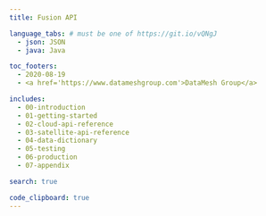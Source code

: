 ```yaml
---
title: Fusion API

language_tabs: # must be one of https://git.io/vQNgJ
  - json: JSON
  - java: Java

toc_footers:
  - 2020-08-19
  - <a href='https://www.datameshgroup.com'>DataMesh Group</a>

includes:
  - 00-introduction
  - 01-getting-started
  - 02-cloud-api-reference
  - 03-satellite-api-reference  
  - 04-data-dictionary
  - 05-testing
  - 06-production
  - 07-appendix

search: true

code_clipboard: true
---
```



<!--

TODO

Matched refunds - we require a POS to match refunds to original purchases. This is to enable support for alternative payments (e.g. Alipay/WeChat). 

At the moment we require a field which isn't a "human readable" field (a GUID) that isn't present on the receipt. This will work when a POS can look 
up a previous sale (i.e. when they have a central database between stores) but not for POS systems which don't have connectivity. 

Fix for this is to add a new "Transaction" status request which will work based on details from the receipt (e.g. TID/MID/DATETIME/STAN etc)

-----------

Not Implemented
In the payment request, nothing under PaymentTransaction.TransactionConditions isn’t implements

-----------

Do we want barcode/QR code in the receipts?

What is ApprovalCode
What is LastTransactionFlag
SplitPaymentFlag - not included, therefor no special processing for split payments? Why support PaidAmount and MinimumSplitAmount?.
Split - does basket need to match RequestedAmount? How do we deal with baskets when split payments? 
Tokenisation


TODO: 

Add DiscountReason / DiscountDesc
Add ProductURL, ProductImageURL
Add RestrictedItem
Re-word "total amount of the main sale item"
Ensure SaleItem is the same for all instances
Ensure deep links for each item are valid

Update AdditionalInfo (Comments, Cooking instructions etc)

Add example; 2-for-1 ??

Explain
/Cash /
/Giftcard /


Ports open in production 
wss://prod1.datameshgroup.io:4000
5000 for POS

-->